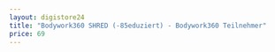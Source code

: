 ```yaml
---
layout: digistore24
title: "Bodywork360 SHRED (-85eduziert) - Bodywork360 Teilnehmer"
price: 69
---
```

